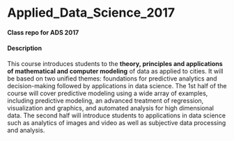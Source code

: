 # Applied_Data_Science_2017

#### Class repo for ADS 2017

#### Description
This course introduces students to the __theory, principles and applications of mathematical and computer modeling__ of data as applied to cities. It will be based on two unified themes: foundations for predictive analytics and decision-making followed by applications in data science. The 1st half of the course will cover predictive modeling using a wide array of examples, including predictive modeling, an advanced treatment of regression, visualization and graphics, and automated analysis for high dimensional data. The second half will introduce students to applications in data science such as analytics of images and video as well as subjective data processing and analysis.
